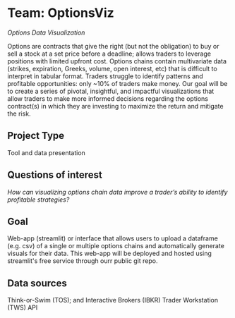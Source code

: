 # Team: OptionsViz

*Options Data Visualization*

Options are contracts that give the right (but not the obligation) to buy or sell a stock at a set price before a deadline; allows traders to leverage positions with limited upfront cost. Options chains contain multivariate data (strikes, expiration, Greeks, volume, open interest, etc) that is difficult to interpret in tabular format.  Traders struggle to identify patterns and profitable opportunities: only ~10% of traders make money. Our goal will be to create a series of pivotal, insightful, and impactful visualizations that allow traders to make more informed decisions regarding the options contract(s) in which they are investing to maximize the return and mitigate the risk.

## Project Type

Tool and data presentation

## Questions of interest

*How can visualizing options chain data improve a trader’s ability to identify profitable strategies?*

## Goal 

Web-app (streamlit) or interface that allows users to upload a dataframe (e.g. csv) of a single or multiple options chains and automatically generate visuals for their data. This web-app will be deployed and hosted using streamlit's free service through ourr public git repo.

## Data sources

Think-or-Swim (TOS); and Interactive Brokers (IBKR) Trader Workstation (TWS) API
